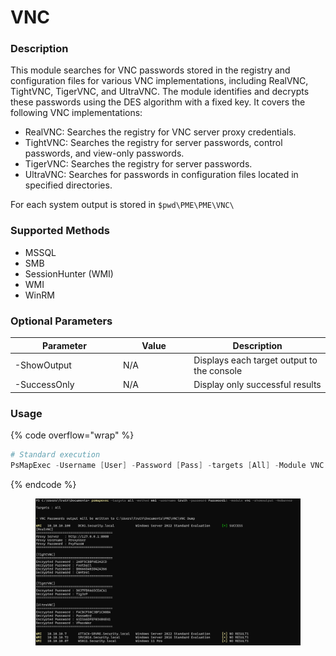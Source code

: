 # VNC

### Description

This module  searches for VNC passwords stored in the registry and configuration files for various VNC implementations, including RealVNC, TightVNC, TigerVNC, and UltraVNC. The module  identifies and decrypts these passwords using the DES algorithm with a fixed key. It covers the following VNC implementations:

* RealVNC: Searches the registry for VNC server proxy credentials.
* TightVNC: Searches the registry for server passwords, control passwords, and view-only passwords.
* TigerVNC: Searches the registry for server passwords.
* UltraVNC: Searches for passwords in configuration files located in specified directories.

For each system output is stored in `$pwd\PME\PME\VNC\`

### **Supported Methods**

* MSSQL&#x20;
* SMB&#x20;
* SessionHunter (WMI)
* WMI&#x20;
* WinRM

### Optional Parameters

<table><thead><tr><th width="159">Parameter</th><th width="99.33333333333331">Value</th><th>Description</th></tr></thead><tbody><tr><td>-ShowOutput</td><td>N/A</td><td>Displays each target output to the console</td></tr><tr><td>-SuccessOnly</td><td>N/A</td><td>Display only successful results</td></tr></tbody></table>

### Usage

{% code overflow="wrap" %}
```powershell
# Standard execution
PsMapExec -Username [User] -Password [Pass] -targets [All] -Module VNC -Method [Method] -ShowOutput
```
{% endcode %}

<figure><img src="../../.gitbook/assets/image (5).png" alt=""><figcaption></figcaption></figure>
